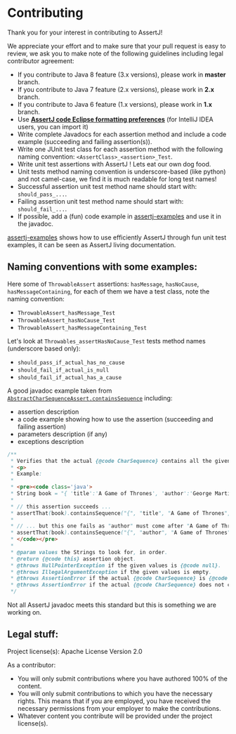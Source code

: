 Contributing
============

Thank you for your interest in contributing to AssertJ!

We appreciate your effort and to make sure that your pull request is easy to review, we ask you to make note of the following guidelines including legal contributor agreement:

* If you contribute to Java 8 feature (3.x versions), please work in **master** branch.
* If you contribute to Java 7 feature (2.x versions), please work in **2.x** branch.
* If you contribute to Java 6 feature (1.x versions), please work in **1.x** branch.
* Use **[AssertJ code Eclipse formatting preferences](src/ide-support/assertj-eclipse-formatter.xml)** (for IntelliJ IDEA users, you can import it)
* Write complete Javadocs for each assertion method and include a code example (succeeding and failing assertion(s)).
* Write one JUnit test class for each assertion method with the following naming convention: `<AssertClass>_<assertion>_Test`.
* Write unit test assertions with AssertJ ! Lets eat our own dog food.
* Unit tests method naming convention is underscore-based (like python) and not camel-case, we find it is much readable for long test names!
* Successful assertion unit test method name should start with: `should_pass_...`.
* Failing assertion unit test method name should start with: `should_fail_...`.
* If possible, add a (fun) code example in [assertj-examples](https://github.com/joel-costigliola/assertj-examples) and use it in the javadoc.

[assertj-examples](https://github.com/joel-costigliola/assertj-examples) shows how to use efficiently AssertJ through fun unit test examples, it can be seen as AssertJ living documentation.

## Naming conventions with some examples:

Here some of `ThrowableAssert` assertions: `hasMessage`, `hasNoCause`, `hasMessageContaining`, for each of them we have a test class, note the naming convention:
* `ThrowableAssert_hasMessage_Test`
* `ThrowableAssert_hasNoCause_Test`
* `ThrowableAssert_hasMessageContaining_Test`

Let's look at `Throwables_assertHasNoCause_Test` tests method names (underscore based only):
* `should_pass_if_actual_has_no_cause`
* `should_fail_if_actual_is_null`
* `should_fail_if_actual_has_a_cause`

A good javadoc example taken from [`AbstractCharSequenceAssert.containsSequence`](src/main/java/org/assertj/core/api/AbstractCharSequenceAssert.java) including:
* assertion description
* a code example showing how to use the assertion (succeeding and failing assertion)
* parameters description (if any)
* exceptions description

```java
/**
 * Verifies that the actual {@code CharSequence} contains all the given strings <b>in the given order</b>.
 * <p>
 * Example:
 *
 * <pre><code class='java'>
 * String book = "{ 'title':'A Game of Thrones', 'author':'George Martin'}";
 *
 * // this assertion succeeds ...
 * assertThat(book).containsSequence("{", "title", "A Game of Thrones", "}");
 *
 * // ... but this one fails as "author" must come after "A Game of Thrones"
 * assertThat(book).containsSequence("{", "author", "A Game of Thrones", "}");
 * </code></pre>
 *
 * @param values the Strings to look for, in order.
 * @return {@code this} assertion object.
 * @throws NullPointerException if the given values is {@code null}.
 * @throws IllegalArgumentException if the given values is empty.
 * @throws AssertionError if the actual {@code CharSequence} is {@code null}.
 * @throws AssertionError if the actual {@code CharSequence} does not contain all the given strings <b>in the given order</b>.
 */
```

Not all AssertJ javadoc meets this standard but this is something we are working on.

## Legal stuff:

Project license(s): Apache License Version 2.0

As a contributor:
* You will only submit contributions where you have authored 100% of the content.
* You will only submit contributions to which you have the necessary rights. This means that if you are employed, you have received the necessary permissions from your employer to make the contributions.
* Whatever content you contribute will be provided under the project license(s). 
